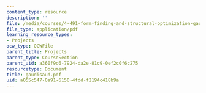 ```yaml
---
content_type: resource
description: ''
file: /media/courses/4-491-form-finding-and-structural-optimization-gaudi-workshop-fall-2004/a055c5470a9161504fddf2194c418b9a_gaudisaud.pdf
file_type: application/pdf
learning_resource_types:
- Projects
ocw_type: OCWFile
parent_title: Projects
parent_type: CourseSection
parent_uid: a360f9d6-7924-da2e-81c9-0ef2c0f6c275
resourcetype: Document
title: gaudisaud.pdf
uid: a055c547-0a91-6150-4fdd-f2194c418b9a
---
```

